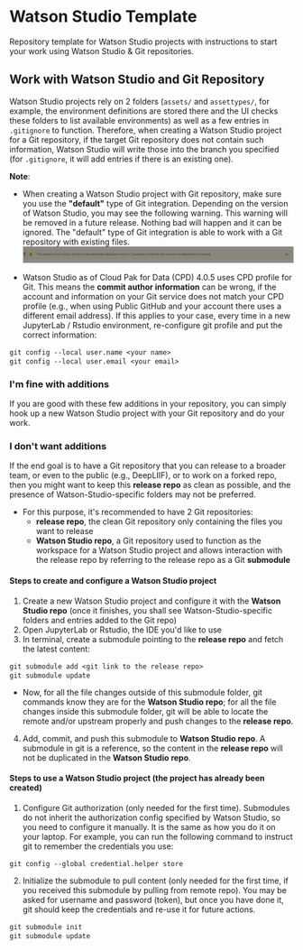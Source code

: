 # Watson Studio Template
Repository template for Watson Studio projects with instructions to start your work using Watson Studio & Git repositories.  

## Work with Watson Studio and Git Repository
Watson Studio projects rely on 2 folders (`assets/` and `assettypes/`, for example, the environment definitions are stored there and the UI checks these folders to list available environments) as well as a few entries in `.gitignore` to function. Therefore, when creating a Watson Studio project for a Git repository, if the target Git repository does not contain such information, Watson Studio will write those into the branch you specified (for `.gitignore`, it will add entries if there is an existing one). 

**Note**:

- When creating a Watson Studio project with Git repository, make sure you use the **"default"** type of Git integration. Depending on the version of Watson Studio, you may see the following warning. This warning will be removed in a future release. Nothing bad will happen and it can be ignored. The "default" type of Git integration is able to work with a Git repository with existing files.
![project-creation-warning](img/1-project-creation-warning.png)

- Watson Studio as of Cloud Pak for Data (CPD) 4.0.5 uses CPD profile for Git. This means the **commit author information** can be wrong, if the account and information on your Git service does not match your CPD profile (e.g., when using Public GitHub and your account there uses a different email address). If this applies to your case, every time in a new JupyterLab / Rstudio environment, re-configure git profile and put the correct information:
```
git config --local user.name <your name>
git config --local user.email <your email>
```

### I'm fine with additions
If you are good with these few additions in your repository, you can simply hook up a new Watson Studio project with your Git repository and do your work.

### I don't want additions
If the end goal is to have a Git repository that you can release to a broader team, or even to the public (e.g., DeepLIIF), or to work on a forked repo, then you might want to keep this **release repo** as clean as possible, and the presence of Watson-Studio-specific folders may not be preferred.
- For this purpose, it's recommended to have 2 Git repositories:
  - **release repo**, the clean Git repository only containing the files you want to release
  - **Watson Studio repo**, a Git repository used to function as the workspace for a Watson Studio project and allows interaction with the release repo by referring to the release repo as a Git **submodule**

#### Steps to create and configure a Watson Studio project
1. Create a new Watson Studio project and configure it with the **Watson Studio repo** (once it finishes, you shall see Watson-Studio-specific folders and entries added to the Git repo)
2. Open JupyterLab or Rstudio, the IDE you'd like to use
3. In terminal, create a submodule pointing to the **release repo** and fetch the latest content:
```
git submodule add <git link to the release repo>
git submodule update
```
  - Now, for all the file changes outside of this submodule folder, git commands know they are for the **Watson Studio repo**; for all the file changes inside this submodule folder, git will be able to locate the remote and/or upstream properly and push changes to the **release repo**.
4. Add, commit, and push this submodule to **Watson Studio repo**. A submodule in git is a reference, so the content in the **release repo** will not be duplicated in the **Watson Studio repo**.

#### Steps to use a Watson Studio project (the project has already been created)
1. Configure Git authorization (only needed for the first time). Submodules do not inherit the authorization config specified by Watson Studio, so you need to configure it manually. It is the same as how you do it on your laptop. For example, you can run the following command to instruct git to remember the credentials you use:
```
git config --global credential.helper store
```
2. Initialize the submodule to pull content (only needed for the first time, if you received this submodule by pulling from remote repo). You may be asked for username and password (token), but once you have done it, git should keep the credentials and re-use it for future actions.
```
git submodule init
git submodule update
```
